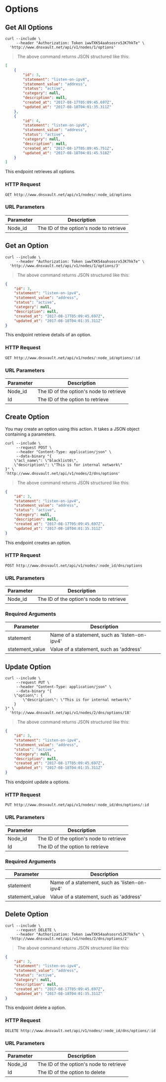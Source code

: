 # Options

## Get All Options


```shell
curl --include \
     --header "Authorization: Token iwwTXK54aahsosrx5JK7hkTe" \
  'http://www.dnsvault.net/api/v1/nodes/1/options'
```

> The above command returns JSON structured like this:

```json
[
    {
        "id": 3,
        "statement": "listen-on-ipv4",
        "statement_value": "address",
        "status": "active",
        "category": null,
        "description": null,
        "created_at": "2017-08-17T05:09:45.697Z",
        "updated_at": "2017-08-18T04:01:35.311Z"
    },
    {
        "id": 4,
        "statement": "listen-on-ipv6",
        "statement_value": "address",
        "status": "active",
        "category": null,
        "description": null,
        "created_at": "2017-08-17T05:09:45.751Z",
        "updated_at": "2017-08-18T04:01:45.518Z"
    }
]
```

This endpoint retrieves all options.

### HTTP Request

`GET http://www.dnsvault.net/api/v1/nodes/:node_id/options`

### URL Parameters

Parameter | Description
--------- | -----------
Node_id | The ID of the option's node to retrieve


## Get an Option 


```shell
curl --include \
     --header "Authorization: Token iwwTXK54aahsosrx5JK7hkTe" \
  'http://www.dnsvault.net/api/v1/nodes/1/options/3'
```

> The above command returns JSON structured like this:

```json
{
    "id": 3,
    "statement": "listen-on-ipv4",
    "statement_value": "address",
    "status": "active",
    "category": null,
    "description": null,
    "created_at": "2017-08-17T05:09:45.697Z",
    "updated_at": "2017-08-18T04:01:35.311Z"
}
```

This endpoint retrieve details of an option.

### HTTP Request

`GET http://www.dnsvault.net/api/v1/nodes/:node_id/options/:id`

### URL Parameters

Parameter | Description
--------- | -----------
Node_id | The ID of the option's node to retrieve
Id | The ID of the option to retrieve

## Create Option

You may create an option using this action. It takes a JSON object containing a parameters.

```shell
curl --include \
     --request POST \
     --header "Content-Type: application/json" \
     --data-binary "{
    \"acl_name\": \"blacklist6\",
    \"description\": \"This is for internal network\"
}" \
'http://www.dnsvault.net/api/v1/nodes/2/dns/options'
```

> The above command returns JSON structured like this:

```json
{
    "id": 3,
    "statement": "listen-on-ipv4",
    "statement_value": "address",
    "status": "active",
    "category": null,
    "description": null,
    "created_at": "2017-08-17T05:09:45.697Z",
    "updated_at": "2017-08-18T04:01:35.311Z"
}
```

This endpoint creates an option.

### HTTP Request

`POST http://www.dnsvault.net/api/v1/nodes/:node_id/dns/options`

### URL Parameters

Parameter | Description
--------- | -----------
Node_id | The ID of the option's node to retrieve

### Required Arguments

Parameter | Description
--------- | -----------
statement | Name of a statement, such as 'listen-on-ipv4'
statement_value | Value of a statement, such as 'address'

## Update Option

```shell
curl --include \
     --request PUT \
     --header "Content-Type: application/json" \
     --data-binary "{
    \"option\": {
        \"description\": \"This is for internal network\"
    }
}" \
  'http://www.dnsvault.net/api/v1/nodes/2/dns/options/18'
```


> The above command returns JSON structured like this:

```json
{
    "id": 3,
    "statement": "listen-on-ipv4",
    "statement_value": "address",
    "status": "active",
    "category": null,
    "description": null,
    "created_at": "2017-08-17T05:09:45.697Z",
    "updated_at": "2017-08-18T04:01:35.311Z"
}
```

This endpoint update a options.

### HTTP Request

`PUT http://www.dnsvault.net/api/v1/nodes/:node_id/dns/options/:id`

### URL Parameters

Parameter | Description
--------- | -----------
Node_id | The ID of the option's node to retrieve
Id | The ID of the option to retrieve

### Required Arguments

Parameter | Description
--------- | -----------
statement | Name of a statement, such as 'listen-on-ipv4'
statement_value | Value of a statement, such as 'address'

## Delete Option

```shell
curl --include \
     --request DELETE \
     --header "Authorization: Token iwwTXK54aahsosrx5JK7hkTe" \
  'http://www.dnsvault.net/api/v1/nodes/2/dns/options/2'
```


> The above command returns JSON structured like this:

```json
{
    "id": 3,
    "statement": "listen-on-ipv4",
    "statement_value": "address",
    "status": "active",
    "category": null,
    "description": null,
    "created_at": "2017-08-17T05:09:45.697Z",
    "updated_at": "2017-08-18T04:01:35.311Z"
}
```

This endpoint delete a option.

### HTTP Request

`DELETE http://www.dnsvault.net/api/v1/nodes/:node_id/dns/options/:id`

### URL Parameters

Parameter | Description
--------- | -----------
Node_id | The ID of the option's node to retrieve
Id | The ID of the option to delete
